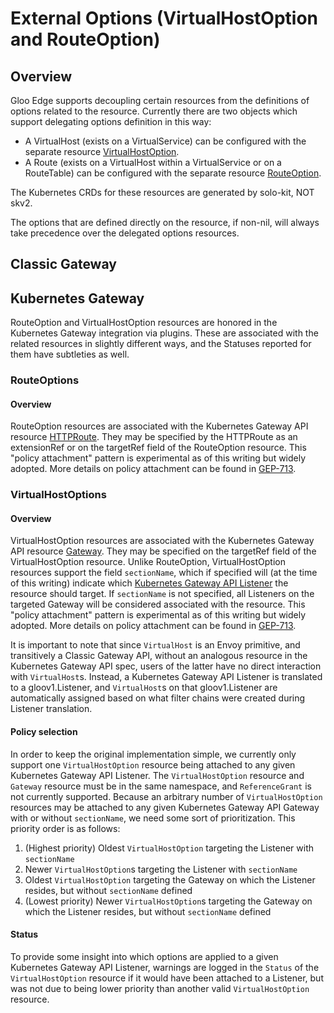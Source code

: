 # External Options (VirtualHostOption and RouteOption)

## Overview
Gloo Edge supports decoupling certain resources from the definitions of options related to the resource. Currently there are two objects which support delegating options definition in this way:
- A VirtualHost (exists on a VirtualService) can be configured with the separate resource [VirtualHostOption](./projects/gateway/api/v1/external_options.proto).
- A Route (exists on a VirtualHost within a VirtualService or on a RouteTable) can be configured with the separate resource [RouteOption](./projects/gateway/api/v1/external_options.proto).

The Kubernetes CRDs for these resources are generated by solo-kit, NOT skv2.

The options that are defined directly on the resource, if non-nil, will always take precedence over the delegated options resources.

## Classic Gateway
<!-- TODO -->

## Kubernetes Gateway
RouteOption and VirtualHostOption resources are honored in the Kubernetes Gateway integration via plugins. These are associated with the related resources in slightly different ways, and the Statuses reported for them have subtleties as well.

### RouteOptions

#### Overview 
RouteOption resources are associated with the Kubernetes Gateway API resource [HTTPRoute](https://gateway-api.sigs.k8s.io/api-types/httproute/). They may be specified by the HTTPRoute as an extensionRef or on the targetRef field of the RouteOption resource. This "policy attachment" pattern is experimental as of this writing but widely adopted. More details on policy attachment can be found in [GEP-713](https://gateway-api.sigs.k8s.io/geps/gep-713/).

### VirtualHostOptions

#### Overview 
VirtualHostOption resources are associated with the Kubernetes Gateway API resource [Gateway](https://gateway-api.sigs.k8s.io/api-types/httproute/). They may be specified on the targetRef field of the VirtualHostOption resource. Unlike RouteOption, VirtualHostOption resources support the field `sectionName`, which if specified will (at the time of this writing) indicate which [Kubernetes Gateway API Listener](https://gateway-api.sigs.k8s.io/reference/spec/#gateway.networking.k8s.io/v1.Listener) the resource should target. If `sectionName` is not specified, all Listeners on the targeted Gateway will be considered associated with the resource. This "policy attachment" pattern is experimental as of this writing but widely adopted. More details on policy attachment can be found in [GEP-713](https://gateway-api.sigs.k8s.io/geps/gep-713/).

It is important to note that since `VirtualHost` is an Envoy primitive, and transitively a Classic Gateway API, without an analogous resource in the Kubernetes Gateway API spec, users of the latter have no direct interaction with `VirtualHost`s. Instead, a Kubernetes Gateway API Listener is translated to a gloov1.Listener, and `VirtualHost`s on that gloov1.Listener are automatically assigned based on what filter chains were created during Listener translation.

#### Policy selection
In order to keep the original implementation simple, we currently only support one `VirtualHostOption` resource being attached to any given Kubernetes Gateway API Listener. The `VirtualHostOption` resource and `Gateway` resource must be in the same namespace, and `ReferenceGrant` is not currently supported. Because an arbitrary number of `VirtualHostOption` resources may be attached to any given Kubernetes Gateway API Gateway with or without `sectionName`, we need some sort of prioritization. This priority order is as follows:
1. (Highest priority) Oldest `VirtualHostOption` targeting the Listener with `sectionName`
2. Newer `VirtualHostOption`s targeting the Listener with `sectionName`
3. Oldest `VirtualHostOption` targeting the Gateway on which the Listener resides, but without `sectionName` defined
4. (Lowest priority) Newer `VirtualHostOption`s targeting the Gateway on which the Listener resides, but without `sectionName` defined

#### Status
To provide some insight into which options are applied to a given Kubernetes Gateway API Listener, warnings are logged in the `Status` of the `VirtualHostOption` resource if it would have been attached to a Listener, but was not due to being lower priority than another valid `VirtualHostOption` resource. 
